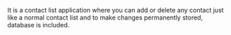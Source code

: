 It is a contact list application where you can add or delete any contact just like a normal contact list and to make changes permanently stored, database is included. 
